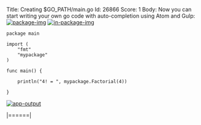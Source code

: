 Title: Creating $GO_PATH/main.go
Id: 26866
Score: 1
Body:
Now you can start writing your own go code with auto-completion using Atom and Gulp:
[![package-img][1]][1]
[![in-package-img][2]][2]

    package main

    import (
        "fmt"
        "mypackage"
    )
    
    func main() {
    
        println("4! = ", mypackage.Factorial(4))
    
    }

[![app-output][4]][4]


  [1]: https://i.stack.imgur.com/olQXd.png
  [2]: https://i.stack.imgur.com/0SuI3.png
  [3]: https://i.stack.imgur.com/wCVO8.png
  [4]: https://i.stack.imgur.com/H0geN.png
|======|

